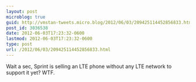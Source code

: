 ```yaml
---
layout: post
microblog: true
guid: http://vmstan-tweets.micro.blog/2012/06/03/209425114452856833.html
post_id: 3036538
date: 2012-06-03T17:23:32-0600
lastmod: 2012-06-03T17:23:32-0600
type: post
url: /2012/06/03/209425114452856833.html
---
```

Wait a sec, Sprint is selling an LTE phone without any LTE network to support it yet? WTF.
